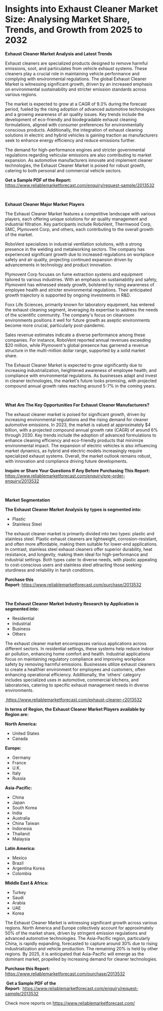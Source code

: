 <p><h1>Insights into Exhaust Cleaner Market Size: Analysing Market Share, Trends, and Growth from 2025 to 2032</h1></p><p><strong>Exhaust Cleaner Market Analysis and Latest Trends</strong></p>
<p><p>Exhaust cleaners are specialized products designed to remove harmful emissions, soot, and particulates from vehicle exhaust systems. These cleaners play a crucial role in maintaining vehicle performance and complying with environmental regulations. The global Exhaust Cleaner Market is witnessing significant growth, driven by an increased emphasis on environmental sustainability and stricter emission standards across various regions.</p><p>The market is expected to grow at a CAGR of 9.3% during the forecast period, fueled by the rising adoption of advanced automotive technologies and a growing awareness of air quality issues. Key trends include the development of eco-friendly and biodegradable exhaust cleaning formulations, aligned with consumer preferences for environmentally conscious products. Additionally, the integration of exhaust cleaning solutions in electric and hybrid vehicles is gaining traction as manufacturers seek to enhance energy efficiency and reduce emissions further.</p><p>The demand for high-performance engines and stricter governmental regulations regarding vehicular emissions are also contributing to market expansion. As automotive manufacturers innovate and implement cleaner technologies, the Exhaust Cleaner Market is poised for robust growth, catering to both personal and commercial vehicle sectors.</p></p>
<p><strong>Get a Sample PDF of the Report:&nbsp;</strong> <a href="https://www.reliablemarketforecast.com/enquiry/request-sample/2013532?utm_campaign=2594&utm_medium=2&utm_source=Github&utm_content=ia&utm_term=20022025&utm_id=exhaust-cleaner">https://www.reliablemarketforecast.com/enquiry/request-sample/2013532</a></p>
<p>&nbsp;</p>
<p><strong>Exhaust Cleaner Major Market Players</strong></p>
<p><p>The Exhaust Cleaner Market features a competitive landscape with various players, each offering unique solutions for air quality management and industrial filtration. Key participants include RoboVent, Thermwood Corp, SMC, Plymovent Corp, and others, each contributing to the overall growth of the market.</p><p>RoboVent specializes in industrial ventilation solutions, with a strong presence in the welding and metalworking sectors. The company has experienced significant growth due to increased regulations on workplace safety and air quality, projecting continued expansion driven by advancements in technology and product innovation.</p><p>Plymovent Corp focuses on fume extraction systems and equipment tailored to various industries. With an emphasis on sustainability and safety, Plymovent has witnessed steady growth, bolstered by rising awareness of employee health and stricter environmental regulations. Their anticipated growth trajectory is supported by ongoing investments in R&D.</p><p>Foxx Life Sciences, primarily known for laboratory equipment, has entered the exhaust cleaning segment, leveraging its expertise to address the needs of the scientific community. The company's focus on cleanroom environments positions it well for future growth as aseptic environments become more crucial, particularly post-pandemic.</p><p>Sales revenue estimates indicate a diverse performance among these companies. For instance, RoboVent reported annual revenues exceeding $20 million, while Plymovent's global presence has garnered a revenue structure in the multi-million dollar range, supported by a solid market share.</p><p>The Exhaust Cleaner Market is expected to grow significantly due to increasing industrialization, heightened awareness of employee health, and compliance with environmental regulations. As businesses adapt and invest in cleaner technologies, the market's future looks promising, with projected compound annual growth rates reaching around 5-7% in the coming years.</p></p>
<p>&nbsp;</p>
<p><strong>What Are The Key Opportunities For Exhaust Cleaner Manufacturers?</strong></p>
<p><p>The exhaust cleaner market is poised for significant growth, driven by increasing environmental regulations and the rising demand for cleaner automotive emissions. In 2023, the market is valued at approximately $4 billion, with a projected compound annual growth rate (CAGR) of around 6% through 2030. Key trends include the adoption of advanced formulations to enhance cleaning efficiency and eco-friendly products that minimize environmental impact. The expansion of electric vehicles is also influencing market dynamics, as hybrid and electric models increasingly require specialized exhaust systems. Overall, the market outlook remains robust, with innovation and compliance driving future developments.</p></p>
<p><strong>Inquire or Share Your Questions If Any Before Purchasing This Report:</strong> <a href="https://www.reliablemarketforecast.com/enquiry/pre-order-enquiry/2013532?utm_campaign=2594&utm_medium=2&utm_source=Github&utm_content=ia&utm_term=20022025&utm_id=exhaust-cleaner">https://www.reliablemarketforecast.com/enquiry/pre-order-enquiry/2013532</a></p>
<p>&nbsp;</p>
<p><strong>Market Segmentation</strong></p>
<p><strong>The Exhaust Cleaner Market Analysis by types is segmented into:</strong></p>
<p><ul><li>Plastic</li><li>Stainless Steel</li></ul></p>
<p><p>The exhaust cleaner market is primarily divided into two types: plastic and stainless steel. Plastic exhaust cleaners are lightweight, corrosion-resistant, and often more affordable, making them suitable for lower-end applications. In contrast, stainless steel exhaust cleaners offer superior durability, heat resistance, and longevity, making them ideal for high-performance and industrial settings. Both types cater to diverse needs, with plastic appealing to cost-conscious users and stainless steel attracting those seeking sturdiness and reliability in harsh conditions.</p></p>
<p><strong>Purchase this Report:&nbsp;</strong><a href="https://www.reliablemarketforecast.com/purchase/2013532?utm_campaign=2594&utm_medium=2&utm_source=Github&utm_content=ia&utm_term=20022025&utm_id=exhaust-cleaner">https://www.reliablemarketforecast.com/purchase/2013532</a></p>
<p>&nbsp;</p>
<p><strong>The Exhaust Cleaner Market Industry Research by Application is segmented into:</strong></p>
<p><ul><li>Residential</li><li>Industrial</li><li>Business</li><li>Others</li></ul></p>
<p><p>The exhaust cleaner market encompasses various applications across different sectors. In residential settings, these systems help reduce indoor air pollution, enhancing home comfort and health. Industrial applications focus on maintaining regulatory compliance and improving workplace safety by removing harmful emissions. Businesses utilize exhaust cleaners to create a healthier environment for employees and customers, often enhancing operational efficiency. Additionally, the 'others' category includes specialized uses in automotive, commercial kitchens, and laboratories, catering to specific exhaust management needs in diverse environments.</p></p>
<p><a href="https://www.reliablemarketforecast.com/exhaust-cleaner-r2013532?utm_campaign=2594&utm_medium=2&utm_source=Github&utm_content=ia&utm_term=20022025&utm_id=exhaust-cleaner">&nbsp;https://www.reliablemarketforecast.com/exhaust-cleaner-r2013532</a></p>
<p><strong>In terms of Region, the Exhaust Cleaner Market Players available by Region are:</strong></p>
<p>
    <p> <strong> North America: </strong>
        <ul>
            <li>United States</li>
            <li>Canada</li>
        </ul>
        </p> 
    <p> <strong> Europe: </strong>
        <ul>
            <li>Germany</li>
            <li>France</li>
            <li>U.K.</li>
            <li>Italy</li>
            <li>Russia</li>
        </ul>
        </p> 
    <p> <strong> Asia-Pacific: </strong>
        <ul>
            <li>China</li>
            <li>Japan</li>
            <li>South Korea</li>
            <li>India</li>
            <li>Australia</li>
            <li>China Taiwan</li>
            <li>Indonesia</li>
            <li>Thailand</li>
            <li>Malaysia</li>
        </ul>
        </p> 
    <p> <strong> Latin America: </strong>
        <ul>
            <li>Mexico</li>
            <li>Brazil</li>
            <li>Argentina Korea</li>
            <li>Colombia</li>
        </ul>
        </p> 
    <p> <strong> Middle East & Africa: </strong>
        <ul>
            <li>Turkey</li>
            <li>Saudi</li>
            <li>Arabia</li>
            <li>UAE</li>
            <li>Korea</li>
        </ul>
    </p>
    </p>
<p><p>The Exhaust Cleaner Market is witnessing significant growth across various regions. North America and Europe collectively account for approximately 50% of the market share, driven by stringent emission regulations and advanced automotive technologies. The Asia-Pacific region, particularly China, is rapidly expanding, forecasted to capture around 30% due to rising industrialization and vehicle production. The remaining 20% is held by other regions. By 2025, it is anticipated that Asia-Pacific will emerge as the dominant market, propelled by increasing demand for cleaner technologies.</p></p>
<p><strong>Purchase this Report: </strong><a href="https://www.reliablemarketforecast.com/purchase/2013532?utm_campaign=2594&utm_medium=2&utm_source=Github&utm_content=ia&utm_term=20022025&utm_id=exhaust-cleaner">https://www.reliablemarketforecast.com/purchase/2013532</a></p>
<p>&nbsp;<strong>Get a Sample PDF of the Report:&nbsp;&nbsp;</strong><a href="https://www.reliablemarketforecast.com/enquiry/request-sample/2013532?utm_campaign=2594&utm_medium=2&utm_source=Github&utm_content=ia&utm_term=20022025&utm_id=exhaust-cleaner">https://www.reliablemarketforecast.com/enquiry/request-sample/2013532</a></p>
<p><strong></strong></p>
<p>Check more reports on <a href="https://www.reliablemarketforecast.com/?utm_campaign=2594&utm_medium=2&utm_source=Github&utm_content=ia&utm_term=20022025&utm_id=exhaust-cleaner">https://www.reliablemarketforecast.com/</a></p>